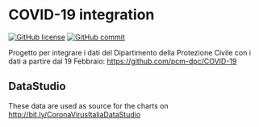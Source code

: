# COVID-19 integration

[![GitHub license](https://img.shields.io/github/license/fmossott/COVID19)](https://github.com/fmossott/COVID19/blob/master/LICENSE)
[![GitHub commit](https://img.shields.io/github/last-commit/fmossott/COVID19)](https://img.shields.io/github/last-commit/fmossott/COVID19)

Progetto per integrare i dati del Dipartimento della Protezione Civile con i dati a partire dal 19 Febbraio: https://github.com/pcm-dpc/COVID-19

## DataStudio

These data are used as source for the charts on http://bit.ly/CoronaVirusItaliaDataStudio
